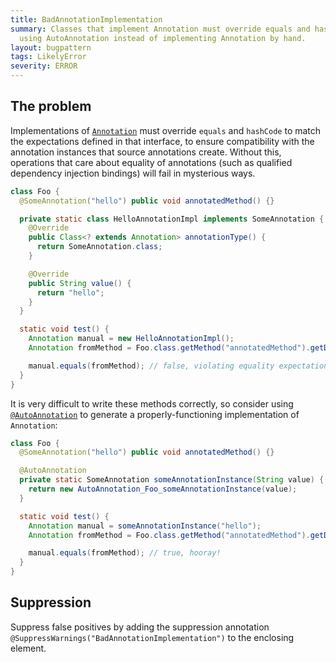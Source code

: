 ```yaml
---
title: BadAnnotationImplementation
summary: Classes that implement Annotation must override equals and hashCode. Consider
  using AutoAnnotation instead of implementing Annotation by hand.
layout: bugpattern
tags: LikelyError
severity: ERROR
---
```


<!--
*** AUTO-GENERATED, DO NOT MODIFY ***
To make changes, edit the @BugPattern annotation or the explanation in docs/bugpattern.
-->


## The problem
Implementations of [`Annotation`] must override `equals` and `hashCode` to match
the expectations defined in that interface, to ensure compatibility with the
annotation instances that source annotations create. Without this, operations
that care about equality of annotations (such as qualified dependency injection
bindings) will fail in mysterious ways.

```java
class Foo {
  @SomeAnnotation("hello") public void annotatedMethod() {}

  private static class HelloAnnotationImpl implements SomeAnnotation {
    @Override
    public Class<? extends Annotation> annotationType() {
      return SomeAnnotation.class;
    }

    @Override
    public String value() {
      return "hello";
    }
  }

  static void test() {
    Annotation manual = new HelloAnnotationImpl();
    Annotation fromMethod = Foo.class.getMethod("annotatedMethod").getDeclaredAnnotations()[0];

    manual.equals(fromMethod); // false, violating equality expectations of Annotation!
  }
}
```

It is very difficult to write these methods correctly, so consider using
[`@AutoAnnotation`] to generate a properly-functioning implementation of
`Annotation`:

```java
class Foo {
  @SomeAnnotation("hello") public void annotatedMethod() {}

  @AutoAnnotation
  private static SomeAnnotation someAnnotationInstance(String value) {
    return new AutoAnnotation_Foo_someAnnotationInstance(value);
  }

  static void test() {
    Annotation manual = someAnnotationInstance("hello");
    Annotation fromMethod = Foo.class.getMethod("annotatedMethod").getDeclaredAnnotations()[0];

    manual.equals(fromMethod); // true, hooray!
  }
}
```

[`Annotation`]: https://docs.oracle.com/javase/8/docs/api/java/lang/annotation/Annotation.html
[`@AutoAnnotation`]: https://github.com/google/auto/blob/master/value/src/main/java/com/google/auto/value/AutoAnnotation.java

## Suppression
Suppress false positives by adding the suppression annotation `@SuppressWarnings("BadAnnotationImplementation")` to the enclosing element.
